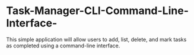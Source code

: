 # Task-Manager-CLI-Command-Line-Interface-
This simple application will allow users to add, list, delete, and mark tasks as completed using a command-line interface.
